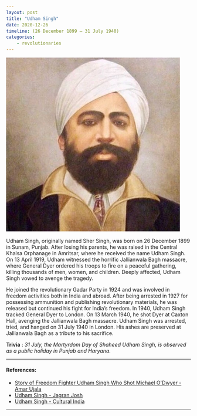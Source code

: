 ```yaml
---
layout: post
title: "Udham Singh"
date: 2020-12-26
timeline: (26 December 1899 – 31 July 1940)
categories:
    - revolutionaries
---
```


<img src="/images/Udham_Singh.jpeg" alt="Udham Singh Image" class="circular-img" />

Udham Singh, originally named Sher Singh, was born on 26 December 1899 in Sunam, Punjab. After losing his parents, he was raised in the Central Khalsa Orphanage in Amritsar, where he received the name Udham Singh. On 13 April 1919, Udham witnessed the horrific Jallianwala Bagh massacre, where General Dyer ordered his troops to fire on a peaceful gathering, killing thousands of men, women, and children. Deeply affected, Udham Singh vowed to avenge the tragedy.

He joined the revolutionary Gadar Party in 1924 and was involved in freedom activities both in India and abroad. After being arrested in 1927 for possessing ammunition and publishing revolutionary materials, he was released but continued his fight for India’s freedom. In 1940, Udham Singh tracked General Dyer to London. On 13 March 1940, he shot Dyer at Caxton Hall, avenging the Jallianwala Bagh massacre. Udham Singh was arrested, tried, and hanged on 31 July 1940 in London. His ashes are preserved at Jallianwala Bagh as a tribute to his sacrifice.

__Trivia__ : *31 July, the Martyrdom Day of Shaheed Udham Singh, is observed as a public holiday in Punjab and Haryana.*


---

#### References:

- [Story of Freedom Fighter Udham Singh Who Shot Michael O'Dwyer - Amar Ujala](https://www.amarujala.com/india-news/story-of-freedom-fighter-udham-singh-who-shot-michael-o-dwyer-for-jallianwala-bagh-massacre)  
- [Udham Singh - Jagran Josh](https://www.jagranjosh.com/general-knowledge/udham-singh-1596183144-1)  
- [Udham Singh - Cultural India](https://learn.culturalindia.net/udham-singh.html)

---
